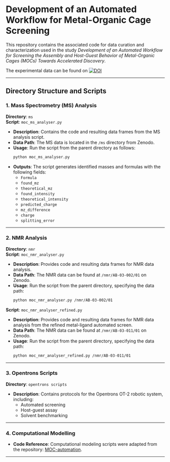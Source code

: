 
# Development of an Automated Workflow for Metal-Organic Cage Screening

This repository contains the associated code for data curation and characterization used in the study *Development of an Automated Workflow for Screening the Assembly and Host-Guest Behavior of Metal-Organic Cages (MOCs) Towards Accelerated Discovery*.

The experimental data can be found on [![DOI](https://zenodo.org/badge/DOI/10.5281/zenodo.14183036.svg)](https://doi.org/10.5281/zenodo.14183036)


---

## Directory Structure and Scripts

### 1. Mass Spectrometry (MS) Analysis
**Directory**: `ms`  
**Script**: `moc_ms_analyser.py`

- **Description**: Contains the code and resulting data frames from the MS analysis script.
- **Data Path**: The MS data is located in the `/ms` directory from Zenodo.
- **Usage**: Run the script from the parent directory as follows:
  ```bash
  python moc_ms_analyser.py
  ```
- **Outputs**: The script generates identified masses and formulas with the following fields:
  - `Formula`
  - `found_mz`
  - `theoretical_mz`
  - `found_intensity`
  - `theoretical_intensity`
  - `predicted_charge`
  - `mz_difference`
  - `charge`
  - `splitting_error`

---

### 2. NMR Analysis
**Directory**: `nmr`  
**Script**: `moc_nmr_analyser.py`

- **Description**: Provides code and resulting data frames for NMR data analysis.
- **Data Path**: The NMR data can be found at `/nmr/AB-03-002/01` on Zenodo.
- **Usage**: Run the script from the parent directory, specifying the data path:
  ```bash
  python moc_nmr_analyser.py /nmr/AB-03-002/01
  ```
  
**Script**: `moc_nmr_analyser_refined.py`

- **Description**: Provides code and resulting data frames for NMR data analysis from the refined metal-ligand automated screen.
- **Data Path**: The NMR data can be found at `/nmr/AB-03-011/01` on Zenodo.
- **Usage**: Run the script from the parent directory, specifying the data path:
  ```bash
  python moc_nmr_analyser_refined.py /nmr/AB-03-011/01
  ```
---

### 3. Opentrons Scripts
**Directory**: `opentrons scripts`

- **Description**: Contains protocols for the Opentrons OT-2 robotic system, including:
  - Automated screening
  - Host-guest assay
  - Solvent benchmarking

---

### 4. Computational Modelling
- **Code Reference**: Computational modeling scripts were adapted from the repository: [MOC-automation](https://github.com/PaulaTeeuwen/MOC-automation.git).

---

